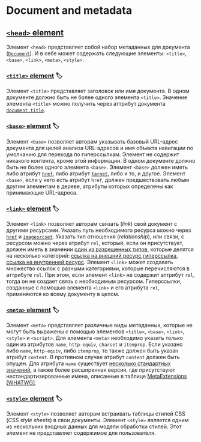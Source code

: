 # Document and metadata

## [`<head>` element](https://html.spec.whatwg.org/multipage/semantics.html#the-head-element)

Элемент `<head>` представляет собой набор метаданных для документа ([`Document`](https://html.spec.whatwg.org/multipage/dom.html#document)). И в себе может содержать следующие элементы: `<title>`, `<base>`, `<link>`, `<meta>`, `<style>`.

### [`<title>` element](https://html.spec.whatwg.org/multipage/semantics.html#the-title-element) 🏷️

Элемент `<title>` представляет заголовок или имя документа. В одном документе должно быть не более одного элемента `<title>`. Значение элемента `<title>` можно получить через аттрибут документа [`document.title`](https://html.spec.whatwg.org/multipage/dom.html#document.title).

### [`<base>` element](https://html.spec.whatwg.org/multipage/semantics.html#the-base-element) 🏷️

Элемент `<base>` позволяет авторам указывать базовый URL-адрес документа для целей анализа URL-адресов и имя объекта навигации по умолчанию для перехода по гиперссылкам. Элемент не содержит никакого контента, кроме этой информации. В одном документе должно быть не более одного элемента `<base>`.  Элемент `<base>` должен иметь либо атрибут [`href`](https://html.spec.whatwg.org/multipage/semantics.html#dom-base-href), либо атрибут [`target`](https://html.spec.whatwg.org/multipage/semantics.html#dom-base-target), либо и то, и другое. Элемент `<base>`, если у него есть атрибут `href`, должен предшествовать любым другим элементам в дереве, атрибуты которых определены как принимающие URL-адреса.

### [`<link>` element](https://html.spec.whatwg.org/multipage/semantics.html#the-link-element) 🏷️

Элемент `<link>` позволяет авторам связать (*link*) свой документ с другими ресурсами.  Указать путь необходимого ресурса можно через [`href`](https://html.spec.whatwg.org/multipage/semantics.html#attr-link-href) и [`imagesrcset`](https://html.spec.whatwg.org/multipage/semantics.html#attr-link-imagesrcset). Указать тип отношения (*relationship*), или связи, с ресурсом можно через атрибут `rel`, который, если он присутствует, должен иметь в значении [один из разрешенных типов](https://html.spec.whatwg.org/multipage/links.html#linkTypes), которые делятся на несколько категорий: [ссылка на внешний ресурс](https://html.spec.whatwg.org/multipage/links.html#external-resource-link),[гиперссылка](https://html.spec.whatwg.org/multipage/links.html#hyperlink), [ссылка на внутренней ресурс](https://html.spec.whatwg.org/multipage/links.html#internal-resource-link). Элемент `<link>` может создавать множество ссылок с разными категориями, которые перечисляются в аттрибуте `rel`. При этом, если элемент `<link>` не содержит аттрибут `rel`, тогда он не создает связь с необходимым ресурсом. Гиперссылки, созданные с помощью элемента `<link>` и его атрибута `rel`, применяются ко всему документу в целом.

### [`<meta>` element](https://html.spec.whatwg.org/multipage/semantics.html#the-meta-element) 🏷️

Элемент `<meta>` представляет различные виды метаданных, которые не могут быть выражены с помощью элементов `<title>`, `<base>`, `<link>`, `<style>` и `<script>`. Для элемента `<meta>` необходимо указать только один из атрибутов `name`, `http-equiv`, `charset` и `itemprop`. Если указано либо `name`, `http-equiv`, либо `itemprop`, то также должен быть указан атрибут `content`. В противном случае атрибут `content` должен быть опущен. Для атрибута `name` существует [несколько стандартных значений](https://html.spec.whatwg.org/multipage/semantics.html#standard-metadata-names), а также более расширенная версия, где присутствуют нестандартизированные имена, описанные в таблице [MetaExtensions [WHATWG]](https://wiki.whatwg.org/wiki/MetaExtensions).

### [`<style>` element](https://html.spec.whatwg.org/multipage/semantics.html#the-style-element) 🏷️

Элемент `<style>` позволяет авторам встраивать таблицы стилей CSS (*CSS style sheets*) в свои документы. Элемент `<style>` является одним из нескольких входных данных для модели обработки стилей. Этот элемент не представляет содержимое для пользователя.
